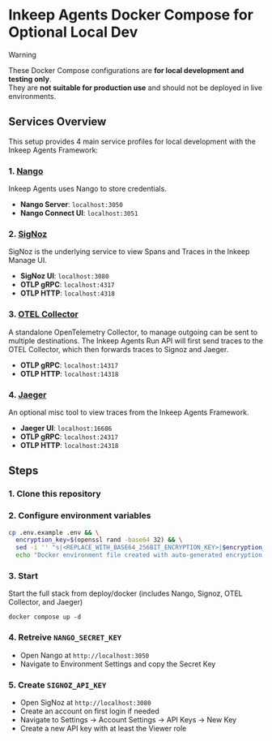 # Inkeep Agents Docker Compose for Optional Local Dev

> [!WARNING]
> These Docker Compose configurations are **for local development and testing only**.  
> They are **not suitable for production use** and should not be deployed in live environments.

## Services Overview

This setup provides 4 main service profiles for local development with the Inkeep Agents Framework:

### 1. [Nango](https://github.com/NangoHQ/nango)
Inkeep Agents uses Nango to store credentials.
- **Nango Server**: `localhost:3050`
- **Nango Connect UI**: `localhost:3051`

### 2. [SigNoz](https://github.com/SigNoz/signoz)
SigNoz is the underlying service to view Spans and Traces in the Inkeep Manage UI.
- **SigNoz UI**: `localhost:3080`
- **OTLP gRPC**: `localhost:4317`
- **OTLP HTTP**: `localhost:4318`

### 3. [OTEL Collector](https://github.com/open-telemetry/opentelemetry-collector)
A standalone OpenTelemetry Collector, to manage outgoing can be sent to multiple destinations. The Inkeep Agents Run API will first send traces to the OTEL Collector, which then forwards traces to Signoz and Jaeger.
- **OTLP gRPC**: `localhost:14317`
- **OTLP HTTP**: `localhost:14318`

### 4. [Jaeger](https://github.com/jaegertracing/jaeger)
An optional misc tool to view traces from the Inkeep Agents Framework.
- **Jaeger UI**: `localhost:16686`
- **OTLP gRPC**: `localhost:24317`
- **OTLP HTTP**: `localhost:24318`

## Steps

### 1. Clone this repository

### 2. Configure environment variables

```bash
cp .env.example .env && \
  encryption_key=$(openssl rand -base64 32) && \
  sed -i '' "s|<REPLACE_WITH_BASE64_256BIT_ENCRYPTION_KEY>|$encryption_key|" .env && \
  echo "Docker environment file created with auto-generated encryption key"
```

### 3. Start
Start the full stack from deploy/docker (includes Nango, Signoz, OTEL Collector, and Jaeger)
```
docker compose up -d
```

### 4. Retreive `NANGO_SECRET_KEY`

- Open Nango at `http://localhost:3050`
- Navigate to Environment Settings and copy the Secret Key

### 5. Create `SIGNOZ_API_KEY`

- Open SigNoz at `http://localhost:3080`
- Create an account on first login if needed
- Navigate to Settings → Account Settings → API Keys → New Key
- Create a new API key with at least the Viewer role
